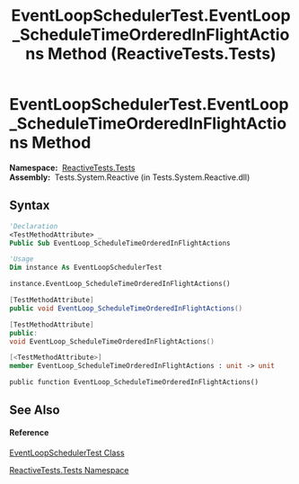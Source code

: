﻿---
title: EventLoopSchedulerTest.EventLoop_ScheduleTimeOrderedInFlightActions Method  (ReactiveTests.Tests)
TOCTitle: EventLoop_ScheduleTimeOrderedInFlightActions Method
ms:assetid: M:ReactiveTests.Tests.EventLoopSchedulerTest.EventLoop_ScheduleTimeOrderedInFlightActions
ms:mtpsurl: https://msdn.microsoft.com/en-us/library/reactivetests.tests.eventloopschedulertest.eventloop_scheduletimeorderedinflightactions(v=VS.103)
ms:contentKeyID: 36619062
ms.date: 06/28/2011
mtps_version: v=VS.103
f1_keywords:
- ReactiveTests.Tests.EventLoopSchedulerTest.EventLoop_ScheduleTimeOrderedInFlightActions
dev_langs:
- CSharp
- JScript
- VB
- FSharp
- c++
---

# EventLoopSchedulerTest.EventLoop\_ScheduleTimeOrderedInFlightActions Method

**Namespace:**  [ReactiveTests.Tests](hh289046\(v=vs.103\).md)  
**Assembly:**  Tests.System.Reactive (in Tests.System.Reactive.dll)

## Syntax

``` vb
'Declaration
<TestMethodAttribute> _
Public Sub EventLoop_ScheduleTimeOrderedInFlightActions
```

``` vb
'Usage
Dim instance As EventLoopSchedulerTest

instance.EventLoop_ScheduleTimeOrderedInFlightActions()
```

``` csharp
[TestMethodAttribute]
public void EventLoop_ScheduleTimeOrderedInFlightActions()
```

``` c++
[TestMethodAttribute]
public:
void EventLoop_ScheduleTimeOrderedInFlightActions()
```

``` fsharp
[<TestMethodAttribute>]
member EventLoop_ScheduleTimeOrderedInFlightActions : unit -> unit 
```

``` jscript
public function EventLoop_ScheduleTimeOrderedInFlightActions()
```

## See Also

#### Reference

[EventLoopSchedulerTest Class](hh303770\(v=vs.103\).md)

[ReactiveTests.Tests Namespace](hh289046\(v=vs.103\).md)

